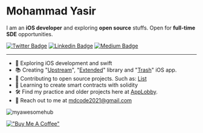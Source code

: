 # Mohammad Yasir

I am an **iOS developer** and exploring **open source** stuffs. Open for **full-time SDE** opportunities. 

[![Twitter Badge](https://img.shields.io/badge/-Twitter-00acee?style=flat-square&logo=Twitter&logoColor=white)](https://twitter.com/mohdYasir03)
[![Linkedin Badge](https://img.shields.io/badge/-LinkedIn-0e76a8?style=flat-square&logo=Linkedin&logoColor=white)](https://www.linkedin.com/in/my-pro-file/)
[![Medium Badge](https://img.shields.io/badge/Medium-3b5998?style=flat-square&logo=medium&logoColor=white)](https://mdcode2021.medium.com/)

-----

- 📝 Exploring iOS development and swift
- 📚 Creating "[Upstream](https://github.com/myawesomehub/Upstream)", "[Extended](https://github.com/myawesomehub/Extended)" library and "[Trash](https://apps.apple.com/us/app/trash/id1618653423)" iOS app.
- 📱 Contributing to open source projects. Such as: [List](https://github.com/stars/myawesomehub/lists/contributed)
- 📖 Learning to create smart contracts with solidity
- 🛠 Find my practice and older projects here at [AppLobby](https://github.com/App-Lobby).
- 📧 Reach out to me at mdcode2021@gmail.com

<p align="left"> <img src="https://komarev.com/ghpvc/?username=myawesomehub&label=Profile%20views&color=0e75b6&style=flat" alt="myawesomehub" /> </p>
 
[!["Buy Me A Coffee"](https://www.buymeacoffee.com/assets/img/custom_images/orange_img.png)](https://www.buymeacoffee.com/mohdYasir03) 
